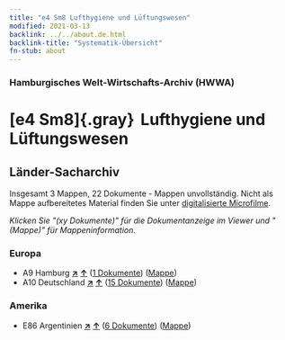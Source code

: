 ```yaml
---
title: "e4 Sm8 Lufthygiene und Lüftungswesen"
modified: 2021-03-13
backlink: ../../about.de.html
backlink-title: "Systematik-Übersicht"
fn-stub: about
---
```


### Hamburgisches Welt-Wirtschafts-Archiv (HWWA)

# [e4 Sm8]{.gray}&#8201; Lufthygiene und Lüftungswesen&#160; 







## Länder-Sacharchiv




Insgesamt 3 Mappen, 22 Dokumente - Mappen unvollständig.
Nicht als Mappe aufbereitetes Material finden Sie unter [digitalisierte Microfilme](/film/h1_sh.de.html).

_Klicken Sie "(xy Dokumente)" für die Dokumentanzeige im Viewer und "(Mappe)" für Mappeninformation._




### Europa

- A9 Hamburg [**&nearr;**](../../../geo/i/140905/about.de.html "Hamburg (alle Mappen)") [**&uarr;**](../../../geo/about.de.html#A9 "Ländersystematik") (<a href="https://pm20.zbw.eu/iiifview/folder/sh/140905,144276" title="über: Hamburg : Lufthygiene und Lüftungswesen" target="_blank">1 Dokumente</a>) ([Mappe](../../../../folder/sh/1409xx/140905/1442xx/144276/about.de.html))
- A10 Deutschland [**&nearr;**](../../../geo/i/126128/about.de.html "Deutschland (alle Mappen)") [**&uarr;**](../../../geo/about.de.html#A10 "Ländersystematik") (<a href="https://pm20.zbw.eu/iiifview/folder/sh/126128,144276" title="über: Deutschland : Lufthygiene und Lüftungswesen" target="_blank">15 Dokumente</a>) ([Mappe](../../../../folder/sh/1261xx/126128/1442xx/144276/about.de.html))

### Amerika

- E86 Argentinien [**&nearr;**](../../../geo/i/141692/about.de.html "Argentinien (alle Mappen)") [**&uarr;**](../../../geo/about.de.html#E86 "Ländersystematik") (<a href="https://pm20.zbw.eu/iiifview/folder/sh/141692,144276" title="über: Argentinien : Lufthygiene und Lüftungswesen" target="_blank">6 Dokumente</a>) ([Mappe](../../../../folder/sh/1416xx/141692/1442xx/144276/about.de.html))








